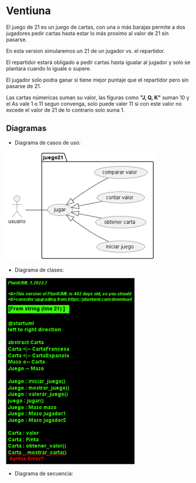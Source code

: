 # Ventiuna

El juego de 21 es un juego de cartas, con una o más barajas permite a dos jugadores pedir cartas hasta estar lo más proximo al valor de 21 sin pasarse.

En esta version simularemos un 21 de un jugador vs. el repartidor.

El repartidor estará obligado a pedir cartas hasta igualar al jugador y solo se plantara cuando lo iguale o supere.

El jugador solo podra ganar si tiene mejor puntaje que el repartidor pero sin pasarse de 21.

Las cartas númericas suman su valor, las figuras como __"J, Q, K"__ suman 10 y el As vale 1 o 11 segun convenga, solo puede valer 11 si con este valor no excede el valor de 21 de lo contrario solo suma 1.

## Diagramas

- Diagrama de casos de uso:

![Casos de uso](out/diagramas/casos_de_uso/casos_de_uso.png)
- Diagrama de clases:

![Clases](out/diagramas/clases/clases.png)
- Diagrama de secuencia: